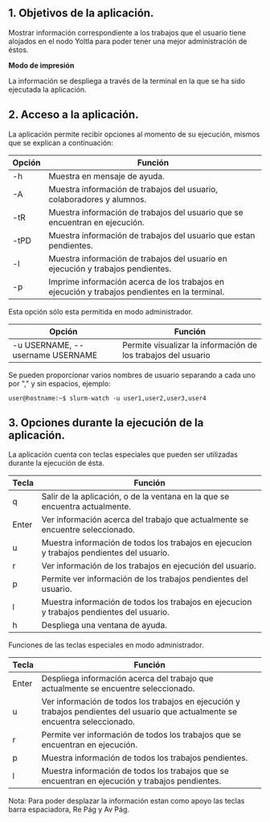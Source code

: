 
## 1. Objetivos de la aplicación.

Mostrar información correspondiente a los trabajos que el usuario tiene alojados en el nodo Yoltla para poder tener una mejor administración de éstos. 

**Modo de impresión**

La información se despliega a través de la terminal en la que se ha sido ejecutada la aplicación.


## 2. Acceso a la aplicación.

La aplicación permite recibir opciones al momento de su ejecución, mismos que se explican a continuación:

|Opción | Función | 
| ------ | ------ |
| -h | Muestra en mensaje de ayuda. |
| -A | Muestra información de trabajos del usuario, colaboradores y alumnos. |
|-tR | Muestra información de trabajos del usuario que se encuentran en ejecución. |
|-tPD | Muestra información de trabajos del usuario que estan pendientes. |
|-l | Muestra información de trabajos del usuario en ejecución y trabajos pendientes. |
|-p | Imprime información acerca de los trabajos en ejecución y trabajos pendientes en la terminal. |

Esta opción sólo esta permitida en modo administrador. 

| Opción | Función |
| ------ | ------ |
| -u USERNAME, --username USERNAME | Permite visualizar la información de los trabajos del usuario <USERNAME> |

Se pueden proporcionar varios nombres de usuario separando a cada uno por "," y sin espacios, ejemplo:

`
user@hostname:~$ slurm-watch -u user1,user2,user3,user4
`

## 3. Opciones durante la ejecución de la aplicación.

La aplicación cuenta con teclas especiales que pueden ser utilizadas durante la ejecución de ésta.  

| Tecla | Función | 
| ------ | ------ |
| q | Salir de la aplicación, o de la ventana en la que se encuentra actualmente. |
| Enter | Ver información acerca del trabajo que actualmente se encuentre seleccionado.|
| u | Muestra información de todos los trabajos en ejecucion y trabajos pendientes del usuario. |
| r | Ver información de los trabajos en ejecución del usuario.|
| p | Permite ver información de los trabajos pendientes del usuario. |
| l | Muestra información de todos los trabajos en ejecucion y trabajos pendientes del usuario. | 
| h	| Despliega una ventana de ayuda. |


Funciones de las teclas especiales en modo administrador.

| Tecla | Función |
| ------- | ------- |
| Enter | Despliega información acerca del trabajo que actualmente se encuentre seleccionado.|
| u | Ver información de todos los trabajos en ejecución y trabajos pendientes del usuario que actualmente se encuentra seleccionado. |
| r | Permite ver información de todos los trabajos que se encuentran en ejecución. |
| p | Muestra información de todos los trabajos pendientes. |
| l | Muestra información de todos los trabajos que se encuentran en ejecución y trabajos pendientes. |

Nota:
Para poder desplazar la información estan como apoyo las teclas barra espaciadora, Re Pág y Av Pág.


<script src="https://asciinema.org/a/7ErMb7TN31zE5I1VdCsTFB1x4.js" id="asciicast-7ErMb7TN31zE5I1VdCsTFB1x4" async>

</script> 



